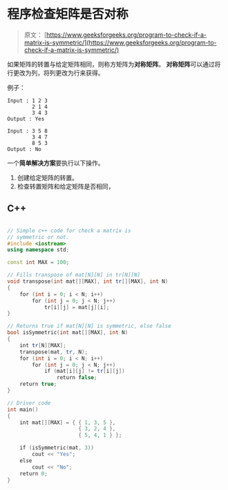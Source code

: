 # 程序检查矩阵是否对称

> 原文： [https://www.geeksforgeeks.org/program-to-check-if-a-matrix-is-symmetric/](https://www.geeksforgeeks.org/program-to-check-if-a-matrix-is-symmetric/)

如果矩阵的转置与给定矩阵相同，则称方矩阵为**对称矩阵**。 **对称矩阵**可以通过将行更改为列，将列更改为行来获得。

例子：

```
Input : 1 2 3
        2 1 4
        3 4 3
Output : Yes

Input : 3 5 8
        3 4 7
        8 5 3
Output : No

```



一个**简单解决方案**要执行以下操作。
1.  创建给定矩阵的转置。
2.  检查转置矩阵和给定矩阵是否相同，

## C++ 

```cpp

// Simple c++ code for check a matrix is 
// symmetric or not. 
#include <iostream> 
using namespace std; 

const int MAX = 100; 

// Fills transpose of mat[N][N] in tr[N][N] 
void transpose(int mat[][MAX], int tr[][MAX], int N) 
{ 
    for (int i = 0; i < N; i++) 
        for (int j = 0; j < N; j++) 
            tr[i][j] = mat[j][i]; 
} 

// Returns true if mat[N][N] is symmetric, else false 
bool isSymmetric(int mat[][MAX], int N) 
{ 
    int tr[N][MAX]; 
    transpose(mat, tr, N); 
    for (int i = 0; i < N; i++) 
        for (int j = 0; j < N; j++) 
            if (mat[i][j] != tr[i][j]) 
                return false; 
    return true; 
} 

// Driver code 
int main() 
{ 
    int mat[][MAX] = { { 1, 3, 5 }, 
                       { 3, 2, 4 }, 
                       { 5, 4, 1 } }; 

    if (isSymmetric(mat, 3)) 
        cout << "Yes"; 
    else
        cout << "No"; 
    return 0; 
} 

```